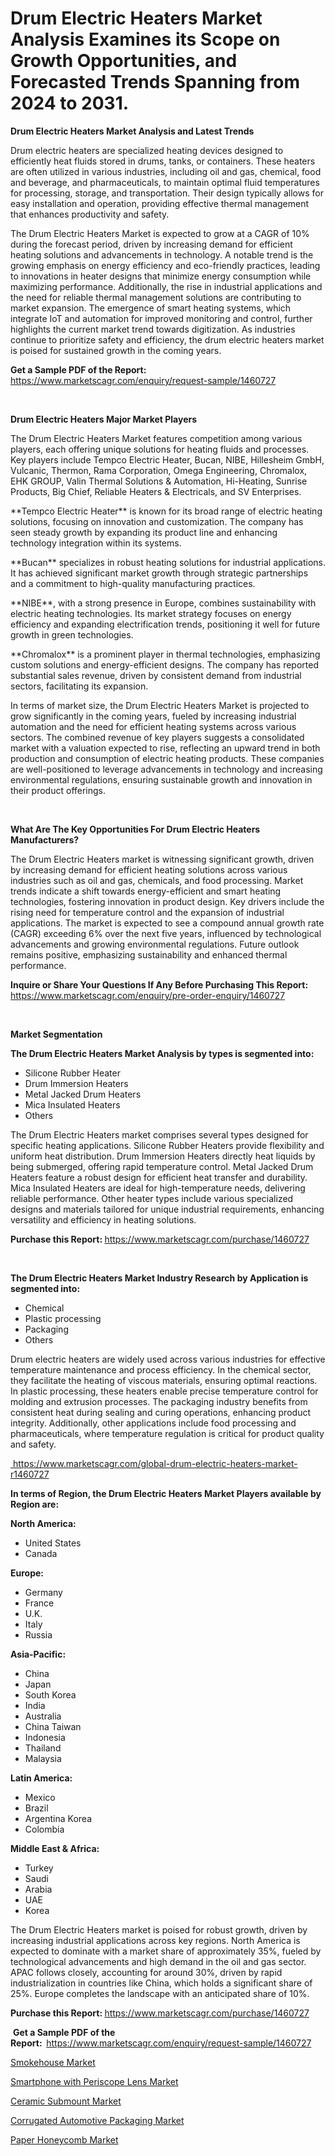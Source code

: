 <p><h1>Drum Electric Heaters Market Analysis Examines its Scope on Growth Opportunities, and Forecasted Trends Spanning from 2024 to 2031.</h1></p><p><strong>Drum Electric Heaters Market Analysis and Latest Trends</strong></p>
<p><p>Drum electric heaters are specialized heating devices designed to efficiently heat fluids stored in drums, tanks, or containers. These heaters are often utilized in various industries, including oil and gas, chemical, food and beverage, and pharmaceuticals, to maintain optimal fluid temperatures for processing, storage, and transportation. Their design typically allows for easy installation and operation, providing effective thermal management that enhances productivity and safety.</p><p>The Drum Electric Heaters Market is expected to grow at a CAGR of 10% during the forecast period, driven by increasing demand for efficient heating solutions and advancements in technology. A notable trend is the growing emphasis on energy efficiency and eco-friendly practices, leading to innovations in heater designs that minimize energy consumption while maximizing performance. Additionally, the rise in industrial applications and the need for reliable thermal management solutions are contributing to market expansion. The emergence of smart heating systems, which integrate IoT and automation for improved monitoring and control, further highlights the current market trend towards digitization. As industries continue to prioritize safety and efficiency, the drum electric heaters market is poised for sustained growth in the coming years.</p></p>
<p><strong>Get a Sample PDF of the Report:&nbsp;</strong> <a href="https://www.marketscagr.com/enquiry/request-sample/1460727?utm_campaign=1743&utm_medium=2&utm_source=Github&utm_content=ia&utm_term=11122024&utm_id=drum-electric-heaters">https://www.marketscagr.com/enquiry/request-sample/1460727</a></p>
<p>&nbsp;</p>
<p><strong>Drum Electric Heaters Major Market Players</strong></p>
<p><p>The Drum Electric Heaters Market features competition among various players, each offering unique solutions for heating fluids and processes. Key players include Tempco Electric Heater, Bucan, NIBE, Hillesheim GmbH, Vulcanic, Thermon, Rama Corporation, Omega Engineering, Chromalox, EHK GROUP, Valin Thermal Solutions & Automation, Hi-Heating, Sunrise Products, Big Chief, Reliable Heaters & Electricals, and SV Enterprises.</p><p>**Tempco Electric Heater** is known for its broad range of electric heating solutions, focusing on innovation and customization. The company has seen steady growth by expanding its product line and enhancing technology integration within its systems.</p><p>**Bucan** specializes in robust heating solutions for industrial applications. It has achieved significant market growth through strategic partnerships and a commitment to high-quality manufacturing practices.</p><p>**NIBE**, with a strong presence in Europe, combines sustainability with electric heating technologies. Its market strategy focuses on energy efficiency and expanding electrification trends, positioning it well for future growth in green technologies.</p><p>**Chromalox** is a prominent player in thermal technologies, emphasizing custom solutions and energy-efficient designs. The company has reported substantial sales revenue, driven by consistent demand from industrial sectors, facilitating its expansion.</p><p>In terms of market size, the Drum Electric Heaters Market is projected to grow significantly in the coming years, fueled by increasing industrial automation and the need for efficient heating systems across various sectors. The combined revenue of key players suggests a consolidated market with a valuation expected to rise, reflecting an upward trend in both production and consumption of electric heating products. These companies are well-positioned to leverage advancements in technology and increasing environmental regulations, ensuring sustainable growth and innovation in their product offerings.</p></p>
<p>&nbsp;</p>
<p><strong>What Are The Key Opportunities For Drum Electric Heaters Manufacturers?</strong></p>
<p><p>The Drum Electric Heaters market is witnessing significant growth, driven by increasing demand for efficient heating solutions across various industries such as oil and gas, chemicals, and food processing. Market trends indicate a shift towards energy-efficient and smart heating technologies, fostering innovation in product design. Key drivers include the rising need for temperature control and the expansion of industrial applications. The market is expected to see a compound annual growth rate (CAGR) exceeding 6% over the next five years, influenced by technological advancements and growing environmental regulations. Future outlook remains positive, emphasizing sustainability and enhanced thermal performance.</p></p>
<p><strong>Inquire or Share Your Questions If Any Before Purchasing This Report:</strong> <a href="https://www.marketscagr.com/enquiry/pre-order-enquiry/1460727?utm_campaign=1743&utm_medium=2&utm_source=Github&utm_content=ia&utm_term=11122024&utm_id=drum-electric-heaters">https://www.marketscagr.com/enquiry/pre-order-enquiry/1460727</a></p>
<p>&nbsp;</p>
<p><strong>Market Segmentation</strong></p>
<p><strong>The Drum Electric Heaters Market Analysis by types is segmented into:</strong></p>
<p><ul><li>Silicone Rubber Heater</li><li>Drum Immersion Heaters</li><li>Metal Jacked Drum Heaters</li><li>Mica Insulated Heaters</li><li>Others</li></ul></p>
<p><p>The Drum Electric Heaters market comprises several types designed for specific heating applications. Silicone Rubber Heaters provide flexibility and uniform heat distribution. Drum Immersion Heaters directly heat liquids by being submerged, offering rapid temperature control. Metal Jacked Drum Heaters feature a robust design for efficient heat transfer and durability. Mica Insulated Heaters are ideal for high-temperature needs, delivering reliable performance. Other heater types include various specialized designs and materials tailored for unique industrial requirements, enhancing versatility and efficiency in heating solutions.</p></p>
<p><strong>Purchase this Report:&nbsp;</strong><a href="https://www.marketscagr.com/purchase/1460727?utm_campaign=1743&utm_medium=2&utm_source=Github&utm_content=ia&utm_term=11122024&utm_id=drum-electric-heaters">https://www.marketscagr.com/purchase/1460727</a></p>
<p>&nbsp;</p>
<p><strong>The Drum Electric Heaters Market Industry Research by Application is segmented into:</strong></p>
<p><ul><li>Chemical</li><li>Plastic processing</li><li>Packaging</li><li>Others</li></ul></p>
<p><p>Drum electric heaters are widely used across various industries for effective temperature maintenance and process efficiency. In the chemical sector, they facilitate the heating of viscous materials, ensuring optimal reactions. In plastic processing, these heaters enable precise temperature control for molding and extrusion processes. The packaging industry benefits from consistent heat during sealing and curing operations, enhancing product integrity. Additionally, other applications include food processing and pharmaceuticals, where temperature regulation is critical for product quality and safety.</p></p>
<p><a href="https://www.marketscagr.com/global-drum-electric-heaters-market-r1460727?utm_campaign=1743&utm_medium=2&utm_source=Github&utm_content=ia&utm_term=11122024&utm_id=drum-electric-heaters">&nbsp;https://www.marketscagr.com/global-drum-electric-heaters-market-r1460727</a></p>
<p><strong>In terms of Region, the Drum Electric Heaters Market Players available by Region are:</strong></p>
<p>
    <p> <strong> North America: </strong>
        <ul>
            <li>United States</li>
            <li>Canada</li>
        </ul>
        </p> 
    <p> <strong> Europe: </strong>
        <ul>
            <li>Germany</li>
            <li>France</li>
            <li>U.K.</li>
            <li>Italy</li>
            <li>Russia</li>
        </ul>
        </p> 
    <p> <strong> Asia-Pacific: </strong>
        <ul>
            <li>China</li>
            <li>Japan</li>
            <li>South Korea</li>
            <li>India</li>
            <li>Australia</li>
            <li>China Taiwan</li>
            <li>Indonesia</li>
            <li>Thailand</li>
            <li>Malaysia</li>
        </ul>
        </p> 
    <p> <strong> Latin America: </strong>
        <ul>
            <li>Mexico</li>
            <li>Brazil</li>
            <li>Argentina Korea</li>
            <li>Colombia</li>
        </ul>
        </p> 
    <p> <strong> Middle East & Africa: </strong>
        <ul>
            <li>Turkey</li>
            <li>Saudi</li>
            <li>Arabia</li>
            <li>UAE</li>
            <li>Korea</li>
        </ul>
    </p>
    </p>
<p><p>The Drum Electric Heaters market is poised for robust growth, driven by increasing industrial applications across key regions. North America is expected to dominate with a market share of approximately 35%, fueled by technological advancements and high demand in the oil and gas sector. APAC follows closely, accounting for around 30%, driven by rapid industrialization in countries like China, which holds a significant share of 25%. Europe completes the landscape with an anticipated share of 10%.</p></p>
<p><strong>Purchase this Report: </strong><a href="https://www.marketscagr.com/purchase/1460727?utm_campaign=1743&utm_medium=2&utm_source=Github&utm_content=ia&utm_term=11122024&utm_id=drum-electric-heaters">https://www.marketscagr.com/purchase/1460727</a></p>
<p>&nbsp;<strong>Get a Sample PDF of the Report:&nbsp;&nbsp;</strong><a href="https://www.marketscagr.com/enquiry/request-sample/1460727?utm_campaign=1743&utm_medium=2&utm_source=Github&utm_content=ia&utm_term=11122024&utm_id=drum-electric-heaters">https://www.marketscagr.com/enquiry/request-sample/1460727</a></p>
<p><strong></strong></p>
<p><p><a href="https://www.linkedin.com/pulse/smokehouse-market-report-in-depth-analysis-industry-growth-ov7kc?utm_campaign=1743&utm_medium=2&utm_source=Github&utm_content=ia&utm_term=11122024&utm_id=drum-electric-heaters">Smokehouse Market</a></p><p><a href="https://www.linkedin.com/pulse/c-hannibex-sqmmf?utm_campaign=1743&utm_medium=2&utm_source=Github&utm_content=ia&utm_term=11122024&utm_id=drum-electric-heaters">Smartphone with Periscope Lens Market</a></p><p><a href="https://www.linkedin.com/pulse/c-hannibex-sqmmf?utm_campaign=1743&utm_medium=2&utm_source=Github&utm_content=ia&utm_term=11122024&utm_id=drum-electric-heaters">Ceramic Submount Market</a></p><p><a href="https://www.linkedin.com/pulse/c-hannibex-sqmmf?utm_campaign=1743&utm_medium=2&utm_source=Github&utm_content=ia&utm_term=11122024&utm_id=drum-electric-heaters">Corrugated Automotive Packaging Market</a></p><p><a href="https://www.linkedin.com/pulse/p-factrackr-ho6he?utm_campaign=1743&utm_medium=2&utm_source=Github&utm_content=ia&utm_term=11122024&utm_id=drum-electric-heaters">Paper Honeycomb Market</a></p></p>